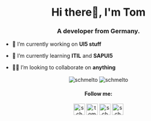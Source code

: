 <h1 align="center">Hi there👋, I'm Tom</h1>
<h3 align="center">A developer from Germany.</h3>

- 📌 I’m currently working on **UI5 stuff**

- 🌱 I’m currently learning **ITIL** and **SAPUI5**

- 🤙🏼 I’m looking to collaborate on **anything**

<p align="center">
  <img align="center" src="https://github-readme-stats.vercel.app/api?username=schmelto&show_icons=true&hide_border=true&count_private=true&theme=graywhite" alt="schmelto" />
  <img align="center" src="https://github-readme-stats.vercel.app/api/top-langs/?username=schmelto&hide_border=true&hide_title=true" alt="schmelto" /> 
</p>

<h4 align="center">Follow me:</h4>
<p align="center">
<a href="https://dev.to/schmelto"><img align="center" src="https://cdn.jsdelivr.net/npm/simple-icons@3.0.1/icons/dev-dot-to.svg" alt="schmelto" height="30" width="30" /></a>
<a href="https://linkedin.com/in/tomschmelzer"><img align="center" src="https://cdn.jsdelivr.net/npm/simple-icons@3.0.1/icons/linkedin.svg" alt="tomschmelzer" height="30" width="30" /></a>
<a href="https://instagram.com/schmelto"><img align="center" src="https://cdn.jsdelivr.net/npm/simple-icons@3.0.1/icons/instagram.svg" alt="schmelto" height="30" width="30" /></a>
  <a href="https://people.sap.com/schmelto"><img align="center" src="https://cdn.jsdelivr.net/npm/simple-icons@3.0.1/icons/sap.svg" alt="schmelto" height="30" width="30" /></a>
</p>

